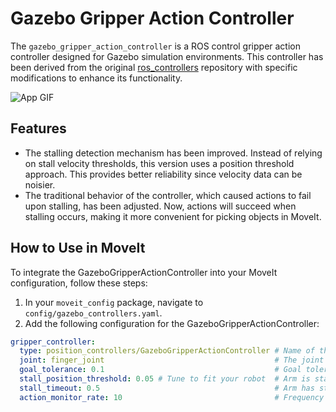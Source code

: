 # Gazebo Gripper Action Controller

The `gazebo_gripper_action_controller` is a ROS control gripper action controller designed for Gazebo simulation environments. This controller has been derived from the original [ros_controllers](https://github.com/ros-controls/ros_controllers) repository with specific modifications to enhance its functionality.

<img src="media/gazebo.gif" alt="App GIF">

## Features

- The stalling detection mechanism has been improved. Instead of relying on stall velocity thresholds, this version uses a position threshold approach. This provides better reliability since velocity data can be noisier.
- The traditional behavior of the controller, which caused actions to fail upon stalling, has been adjusted. Now, actions will succeed when stalling occurs, making it more convenient for picking objects in MoveIt.

## How to Use in MoveIt

To integrate the GazeboGripperActionController into your MoveIt configuration, follow these steps:

1. In your `moveit_config` package, navigate to `config/gazebo_controllers.yaml`.
2. Add the following configuration for the GazeboGripperActionController:

```yaml
gripper_controller:
  type: position_controllers/GazeboGripperActionController # Name of the controller type
  joint: finger_joint                                      # The joint you are controlling
  goal_tolerance: 0.1                                      # Goal tolerance in radians
  stall_position_threshold: 0.05 # Tune to fit your robot  # Arm is stalling if position (radians) hasn't moved over the threshold
  stall_timeout: 0.5                                       # Arm has stalled if timeout (seconds) is reached
  action_monitor_rate: 10                                  # Frequency (in Hz) at which the action goal status is monitored
```
